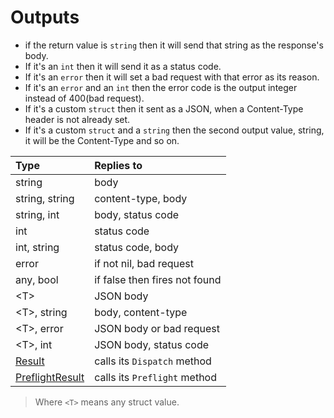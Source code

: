 # Outputs

* if the return value is `string` then it will send that string as the response's body.
* If it's an `int` then it will send it as a status code.
* If it's an `error` then it will set a bad request with that error as its reason.
* If it's an `error` and an `int` then the error code is the output integer instead of 400(bad request).
* If it's a custom `struct` then it sent as a JSON, when a Content-Type header is not already set.
* If it's a custom `struct` and a `string` then the second output value, string, it will be the Content-Type and so on.

| Type | Replies to |
| :--- | :--- |
| string | body |
| string, string | content-type, body |
| string, int | body, status code |
| int | status code |
| int, string | status code, body |
| error | if not nil, bad request |
| any, bool | if false then fires not found |
| &lt;Τ&gt; | JSON body |
| &lt;Τ&gt;, string | body, content-type |
| &lt;Τ&gt;, error | JSON body or bad request |
| &lt;Τ&gt;, int | JSON body, status code |
| [Result](https://godoc.org/github.com/kataras/iris/hero#Result) | calls its `Dispatch` method |
| [PreflightResult](https://godoc.org/github.com/kataras/iris/hero#PreflightResult) | calls its `Preflight` method |

> Where `<T>` means any struct value.

<!-- slide:break-80 -->
